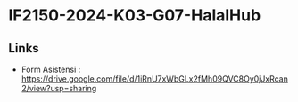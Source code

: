 # IF2150-2024-K03-G07-HalalHub
## Links
- Form Asistensi : https://drive.google.com/file/d/1iRnU7xWbGLx2fMh09QVC8Oy0jJxRcan2/view?usp=sharing
